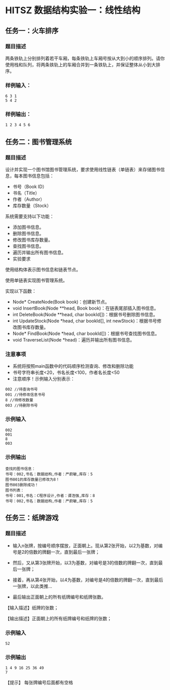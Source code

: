 # HITSZ 数据结构实验一：线性结构

## 任务一：火车排序

### 题目描述
两条铁轨上分别排列着若干车厢，每条铁轨上车厢号按从大到小的顺序排列。请你使用栈和队列，将两条铁轨上的车厢合并到一条铁轨上，并保证整体从小到大排序。

### 样例输入：

```
6 3 1
5 4 2
```

### 样例输出：

```
1 2 3 4 5 6 
```


## 任务二：图书管理系统

### 题目描述
设计并实现一个图书馆图书管理系统，要求使用线性链表（单链表）来存储图书信息，每本图书信息包括：

- 书号（Book ID）
- 书名（Title）
- 作者（Author）
- 库存数量（Stock）

系统需要支持以下功能：

- 添加图书信息。
- 删除图书信息。
- 修改图书库存数量。
- 查找图书信息。
- 遍历并输出所有图书信息。
- 实验要求

使用结构体表示图书信息和链表节点。

使用单链表实现图书管理系统。

实现以下函数：

- Node* CreateNode(Book book)：创建新节点。
- void InsertBook(Node **head, Book book)：在链表尾部插入图书信息。
- int DeleteBook(Node **head, char bookId[])：根据书号删除图书信息。
- int UpdateStock(Node *head, char bookId[], int newStock)：根据书号修改图书库存数量。
- Node* FindBook(Node *head, char bookId[])：根据书号查找图书信息。
- void TraverseList(Node *head)：遍历并输出所有图书信息。

### 注意事项
- 系统将按照main函数中的代码顺序检测查询、修改和删除功能
- 书号字符串长度<20，书名长度<100，作者名长度<50
- 注意顺序！示例输入分别表示：

```
002 //待查询书号
001 //待修改信息书号
8 //待修改数量
003 //待删除书号
```

### 示例输入

```
002
001
8
003
```

### 示例输出

```
查找的图书信息：
书号：002,书名：数据结构,作者：严蔚敏,库存：5
图书001的库存数量已修改为8！
图书003删除成功！
图书列表：
书号：001,书名：C程序设计,作者：谭浩强,库存：8
书号：002,书名：数据结构,作者：严蔚敏,库存：5
```

## 任务三：纸牌游戏

### 题目描述

- 输入n张牌，按编号顺序摆放，正面朝上。现从第2张开始，以2为基数，对编号是2的倍数的牌翻一次，直到最后一张牌；

- 然后，又从第3张牌开始，以3为基数，对编号是3的倍数的牌翻一次，直到最后一张牌；

- 接着，再从第4张开始，以4为基数，对编号是4的倍数的牌翻一次，直到最后一张牌，以此类推...

- 最后输出正面朝上的所有纸牌编号和纸牌张数。

【输入描述】纸牌的张数；

【输出描述】正面朝上的所有纸牌编号和纸牌的张数；

### 示例输入

```
52
```

### 示例输出

```
1 4 9 16 25 36 49
7
```

【提示】
每张牌编号后面都有空格